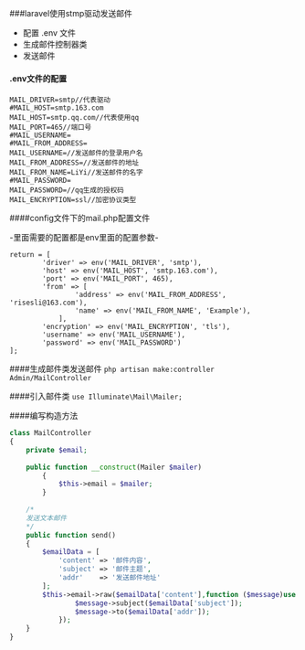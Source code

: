 ###laravel使用stmp驱动发送邮件

* 配置 .env 文件
* 生成邮件控制器类
* 发送邮件

#### .env文件的配置
~~~
MAIL_DRIVER=smtp//代表驱动
#MAIL_HOST=smtp.163.com
MAIL_HOST=smtp.qq.com//代表使用qq
MAIL_PORT=465//端口号
#MAIL_USERNAME=
#MAIL_FROM_ADDRESS=
MAIL_USERNAME=//发送邮件的登录用户名
MAIL_FROM_ADDRESS=//发送邮件的地址
MAIL_FROM_NAME=LiYi//发送邮件的名字
#MAIL_PASSWORD=
MAIL_PASSWORD=//qq生成的授权码
MAIL_ENCRYPTION=ssl//加密协议类型
~~~

####config文件下的mail.php配置文件

-里面需要的配置都是env里面的配置参数-

```
return = [
        'driver' => env('MAIL_DRIVER', 'smtp'),
        'host' => env('MAIL_HOST', 'smtp.163.com'),
        'port' => env('MAIL_PORT', 465),
        'from' => [
                'address' => env('MAIL_FROM_ADDRESS', 'risesli@163.com'),
                'name' => env('MAIL_FROM_NAME', 'Example'),
            ],
        'encryption' => env('MAIL_ENCRYPTION', 'tls'),
        'username' => env('MAIL_USERNAME'),
        'password' => env('MAIL_PASSWORD')
];

```

####生成邮件类发送邮件
`php artisan make:controller Admin/MailController`

####引入邮件类
`use Illuminate\Mail\Mailer;`

####编写构造方法
```php
class MailController
{
    private $email;
    
    public function __construct(Mailer $mailer)
        {
            $this->email = $mailer;
        }
        
    /*
    发送文本邮件
    */
    public function send()
    {
        $emailData = [
            'content' => '邮件内容',
            'subject' => '邮件主题',
            'addr'    => '发送邮件地址'
        ];
        $this->email->raw($emailData['content'],function ($message)use ($emailData){
                $message->subject($emailData['subject']);
                $message->to($emailData['addr']);
            });
    }
}
```


